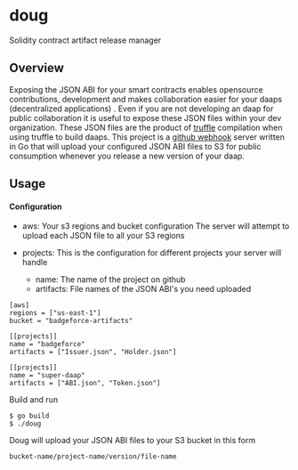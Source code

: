 # doug
Solidity contract artifact release manager

## Overview 
Exposing the JSON ABI for your smart contracts enables opensource contributions, development and makes collaboration easier for your daaps (decentralized applications) . Even if 
you are not developing an daap for public collaboration it is useful to expose these JSON files within your dev organization. These JSON files are the product of [truffle](http://truffleframework.com/) compilation when using truffle to build daaps. This project is a [github webhook](https://developer.github.com/v3/repos/releases/#get-a-single-release) server written in Go that will upload your configured JSON ABI files to S3 for public consumption whenever you release a new version of your daap.

## Usage 

#### Configuration 

- aws: Your s3 regions and bucket configuration 
The server will attempt to upload each JSON file to all your S3 regions

- projects: This is the configuration for different projects your server will handle
    - name: The name of the project on github 
    - artifacts: File names of the JSON ABI's you need uploaded

```linux
[aws]
regions = ["us-east-1"]
bucket = "badgeforce-artifacts"

[[projects]]
name = "badgeforce"
artifacts = ["Issuer.json", "Holder.json"]

[[projects]]
name = "super-daap"
artifacts = ["ABI.json", "Token.json"]
```

Build and run

```linux 
$ go build 
$ ./doug
```

Doug will upload your JSON ABI files to your S3 bucket in this form

    bucket-name/project-name/version/file-name